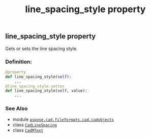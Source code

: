 ﻿---
title: line_spacing_style property
second_title: Aspose.CAD for Python via .NET API References
description: 
type: docs
weight: 670
url: /aspose.cad.fileformats.cad.cadobjects/cadmtext/line_spacing_style/
is_root: false
---

## line_spacing_style property


Gets or sets the line spacing style.
### Definition:
```python
@property
def line_spacing_style(self):
    ...
@line_spacing_style.setter
def line_spacing_style(self, value):
    ...
```

### See Also
* module [`aspose.cad.fileformats.cad.cadobjects`](../../)
* class [`CadLineSpacing`](/cad/python-net/aspose.cad.fileformats.cad.cadconsts/cadlinespacing)
* class [`CadMText`](/cad/python-net/aspose.cad.fileformats.cad.cadobjects/cadmtext)
